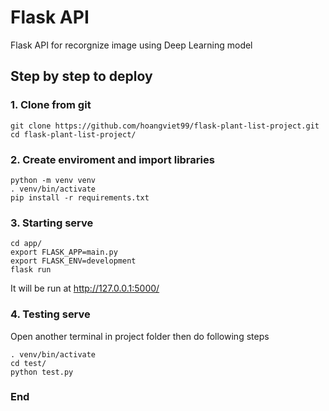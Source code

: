 # Flask API
Flask API for recorgnize image using Deep Learning model

## Step by step to deploy

### 1. Clone from git
    git clone https://github.com/hoangviet99/flask-plant-list-project.git
    cd flask-plant-list-project/

### 2. Create enviroment and import libraries
    python -m venv venv
    . venv/bin/activate
    pip install -r requirements.txt

### 3. Starting serve
    cd app/
    export FLASK_APP=main.py
    export FLASK_ENV=development
    flask run
It will be run at http://127.0.0.1:5000/

### 4. Testing serve
Open another terminal in project folder then do following steps

    . venv/bin/activate
    cd test/
    python test.py

### End